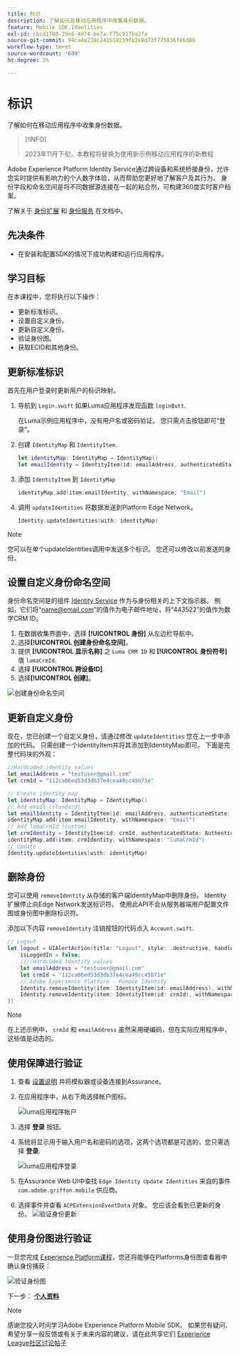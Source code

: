 ```yaml
---
title: 标识
description: 了解如何在移动应用程序中收集身份数据。
feature: Mobile SDK,Identities
exl-id: cbcd1708-29e6-4d74-be7a-f75c917ba2fa
source-git-commit: 94ca4a238c241518219fb2e8d73f775836f86d86
workflow-type: tm+mt
source-wordcount: '609'
ht-degree: 3%

---
```


# 标识

了解如何在移动应用程序中收集身份数据。

>[!INFO]
>
> 2023年11月下旬，本教程将替换为使用新示例移动应用程序的新教程

Adobe Experience Platform Identity Service通过跨设备和系统桥接身份，允许您实时提供有影响力的个人数字体验，从而帮助您更好地了解客户及其行为。 身份字段和命名空间是将不同数据源连接在一起的粘合剂，可构建360度实时客户档案。

了解关于 [身份扩展](https://developer.adobe.com/client-sdks/documentation/identity-for-edge-network/) 和 [身份服务](https://experienceleague.adobe.com/docs/experience-platform/identity/home.html?lang=zh-Hans) 在文档中。

## 先决条件

* 在安装和配置SDK的情况下成功构建和运行应用程序。

## 学习目标

在本课程中，您将执行以下操作：

* 更新标准标识。
* 设置自定义身份。
* 更新自定义身份。
* 验证身份图。
* 获取ECID和其他身份。

## 更新标准标识

首先在用户登录时更新用户的标识映射。

1. 导航到 `Login.swift` 如果Luma应用程序发现函数 `loginButt`.

   在Luma示例应用程序中，没有用户名或密码验证。 您只需点击按钮即可“登录”。

1. 创建 `IdentityMap` 和 `IdentityItem`.

   ```swift
   let identityMap: IdentityMap = IdentityMap()
   let emailIdentity = IdentityItem(id: emailAddress, authenticatedState: AuthenticatedState.authenticated)
   ```

1. 添加 `IdentityItem` 到 `IdentityMap`

   ```swift
   identityMap.add(item:emailIdentity, withNamespace: "Email")
   ```

1. 调用 `updateIdentities` 将数据发送到Platform Edge Network。

   ```swift
   Identity.updateIdentities(with: identityMap)
   ```

>[!NOTE]
>
>您可以在单个updateIdentities调用中发送多个标识。 您还可以修改以前发送的身份。


## 设置自定义身份命名空间

身份命名空间是的组件 [Identity Service](https://experienceleague.adobe.com/docs/experience-platform/identity/home.html?lang=zh-Hans) 作为与身份相关的上下文指示器。 例如，它们将“name@email.com”的值作为电子邮件地址，将“443522”的值作为数字CRM ID。

1. 在数据收集界面中，选择 **[!UICONTROL 身份]** 从左边栏导航中。
1. 选择&#x200B;**[!UICONTROL 创建身份命名空间]**。
1. 提供 **[!UICONTROL 显示名称]** 之 `Luma CRM ID` 和 **[!UICONTROL 身份符号]** 值 `lumaCrmId`.
1. 选择 **[!UICONTROL 跨设备ID]**.
1. 选择&#x200B;**[!UICONTROL 创建]**。

![创建身份命名空间](assets/mobile-identity-create.png)

## 更新自定义身份

现在，您已创建一个自定义身份，请通过修改 `updateIdentities` 您在上一步中添加的代码。 只需创建一个IdentityItem并将其添加到IdentityMap即可。 下面是完整代码块的外观：

```swift
//Hardcoded identity values
let emailAddress = "testuser@gmail.com"
let crmId = "112ca06ed53d3db37e4cea49cc45b71e"

// Create identity map
let identityMap: IdentityMap = IdentityMap()
// Add email (standard)
let emailIdentity = IdentityItem(id: emailAddress, authenticatedState: AuthenticatedState.authenticated)
identityMap.add(item:emailIdentity, withNamespace: "Email")
// Add lumaCrmId (custom)
let crmIdentity = IdentityItem(id: crmId, authenticatedState: AuthenticatedState.authenticated)
identityMap.add(item: crmIdentity, withNamespace: "lumaCrmId")
// Update
Identity.updateIdentities(with: identityMap)
```

## 删除身份

您可以使用 `removeIdentity` 从存储的客户端IdentityMap中删除身份。 Identity扩展停止向Edge Network发送标识符。 使用此API不会从服务器端用户配置文件图或身份图中删除标识符。

添加以下内容 `removeIdentity` 注销按钮的代码点入 `Account.swift`.

```swift
// Logout
let logout = UIAlertAction(title: "Logout", style: .destructive, handler: { (action) -> Void in
    isLoggedIn = false;
    ////Hardcoded identity values
    let emailAddress = "testuser@gmail.com"
    let crmId = "112ca06ed53d3db37e4cea49cc45b71e"
    // Adobe Experience Platform - Remove Identity
    Identity.removeIdentity(item: IdentityItem(id: emailAddress), withNamespace: "Email")
    Identity.removeIdentity(item: IdentityItem(id: crmId), withNamespace: "lumaCrmId")
})
```

>[!NOTE]
>在上述示例中， `crmId` 和 `emailAddress` 虽然采用硬编码，但在实际应用程序中，这些值是动态的。

## 使用保障进行验证

1. 查看 [设置说明](assurance.md) 并将模拟器或设备连接到Assurance。
1. 在应用程序中，从右下角选择帐户图标。

   ![luma应用程序帐户](assets/mobile-identity-login.png)
1. 选择 **登录** 按钮。
1. 系统将显示用于输入用户名和密码的选项，这两个选项都是可选的，您只需选择 **登录**.

   ![luma应用程序登录](assets/mobile-identity-login-final.png)
1. 在Assurance Web UI中查找 `Edge Identity Update Identities` 来自的事件 `com.adobe.griffon.mobile` 供应商。
1. 选择事件并查看 `ACPExtensionEventData` 对象。 您应该会看到已更新的身份。
   ![验证身份更新](assets/mobile-identity-validate-assurance.png)

## 使用身份图进行验证

一旦您完成 [Experience Platform课程](platform.md)，您还将能够在Platforms身份图查看器中确认身份捕获：

![验证身份图](assets/mobile-identity-validate.png)


下一步： **[个人资料](profile.md)**

>[!NOTE]
>
>感谢您投入时间学习Adobe Experience Platform Mobile SDK。 如果您有疑问、希望分享一般反馈或有关于未来内容的建议，请在此共享它们 [Experience League社区讨论帖子](https://experienceleaguecommunities.adobe.com/t5/adobe-experience-platform-launch/tutorial-discussion-implement-adobe-experience-cloud-in-mobile/td-p/443796)